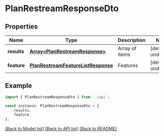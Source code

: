 # PlanRestreamResponseDto


## Properties

Name | Type | Description | Notes
------------ | ------------- | ------------- | -------------
**results** | [**Array&lt;PlanRestreamResponse&gt;**](PlanRestreamResponse.md) | Array of items | [default to undefined]
**feature** | [**PlanRestreamFeatureListResponse**](PlanRestreamFeatureListResponse.md) | Features | [default to undefined]

## Example

```typescript
import { PlanRestreamResponseDto } from './api';

const instance: PlanRestreamResponseDto = {
    results,
    feature,
};
```

[[Back to Model list]](../README.md#documentation-for-models) [[Back to API list]](../README.md#documentation-for-api-endpoints) [[Back to README]](../README.md)
